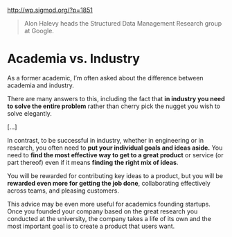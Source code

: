 http://wp.sigmod.org/?p=1851

> Alon Halevy heads the Structured Data Management Research group at Google. 

# Academia vs. Industry

As a former academic, I’m often asked about the difference between academia and industry. 

There are many answers to this, including the fact that **in industry you need to solve the entire problem** rather than cherry pick the nugget you wish to solve elegantly. 

[...]

In contrast, to be successful in industry, whether in engineering or in research, you often need to **put your individual goals and ideas aside.** You need to **find the most effective way to get to a great product** or service (or part thereof) even if it means **finding the right mix of ideas**. 

You will be rewarded for contributing key ideas to a product, but you will be **rewarded even more for getting the job done**, collaborating effectively across teams, and pleasing customers. 

This advice may be even more useful for academics founding startups. Once you founded your company based on the great research you conducted at the university, the company takes a life of its own and the most important goal is to create a product that users want. 
